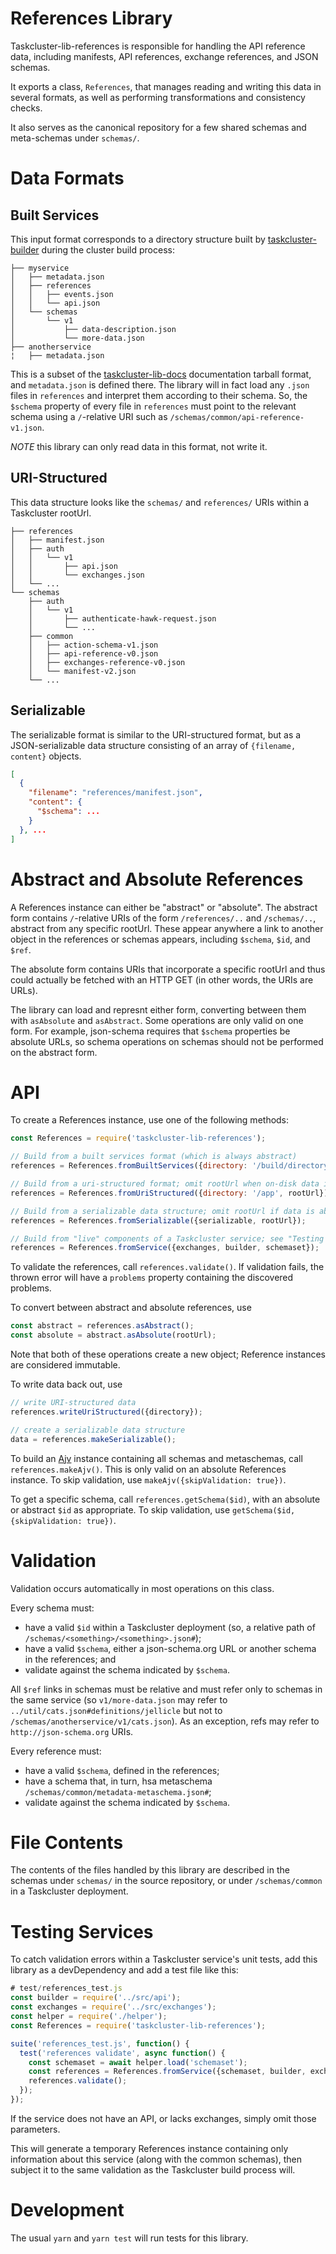 # References Library

Taskcluster-lib-references is responsible for handling the API reference data,
including manifests, API references, exchange references, and JSON schemas.

It exports a class, `References`, that manages reading and writing this data in
several formats, as well as performing transformations and consistency checks.

It also serves as the canonical repository for a few shared schemas and
meta-schemas under `schemas/`.

# Data Formats

## Built Services

This input format corresponds to a directory structure built by
[taskcluster-builder](https://github.com/taskcluster/taskcluster/tree/master/infrastructure/builder)
during the cluster build process:

```
├── myservice
│   ├── metadata.json
│   ├── references
│   │   ├── events.json
│   │   └── api.json
│   └── schemas
│       └── v1
│           ├── data-description.json
│           └── more-data.json
├── anotherservice
¦   ├── metadata.json
```

This is a subset of the
[taskcluster-lib-docs](https://github.com/taskcluster/taskcluster/tree/master/libraries/loader)
documentation tarball format, and `metadata.json` is defined there.  The
library will in fact load any `.json` files in `references` and interpret them
according to their schema.  So, the `$schema` property of every file in
`references` must point to the relevant schema using a `/`-relative URI such as
`/schemas/common/api-reference-v1.json`.

*NOTE* this library can only read data in this format, not write it.

## URI-Structured

This data structure looks like the `schemas/` and `references/` URIs within a
Taskcluster rootUrl.

```
├── references
│   ├── manifest.json
│   ├── auth
│   │   └── v1
│   │       ├── api.json
│   │       └── exchanges.json
│   └── ...
└── schemas
    ├── auth
    │   └── v1
    │       ├── authenticate-hawk-request.json
    │       └── ...
    ├── common
    │   ├── action-schema-v1.json
    │   ├── api-reference-v0.json
    │   ├── exchanges-reference-v0.json
    │   └── manifest-v2.json
    └── ...
```

## Serializable

The serializable format is similar to the URI-structured format, but as a
JSON-serializable data structure consisting of an array of `{filename,
content}` objects.

```json
[
  {
    "filename": "references/manifest.json",
    "content": {
      "$schema": ...
    }
  }, ...
]
```

# Abstract and Absolute References

A References instance can either be "abstract" or
"absolute". The abstract form contains `/`-relative URIs of the form
`/references/..` and `/schemas/..`, abstract from any specific rootUrl.  These
appear anywhere a link to another object in the references or schemas appears,
including `$schema`, `$id`, and `$ref`.

The absolute form contains URIs that incorporate a specific rootUrl and thus
could actually be fetched with an HTTP GET (in other words, the URIs are URLs).

The library can load and represnt either form, converting between them with
`asAbsolute` and `asAbstract`.  Some operations are only valid on one form.
For example, json-schema requires that `$schema` properties be absolute URLs,
so schema operations on schemas should not be performed on the abstract form.

# API

To create a References instance, use one of the following methods:

```js
const References = require('taskcluster-lib-references');

// Build from a built services format (which is always abstract)
references = References.fromBuiltServices({directory: '/build/directory'});

// Build from a uri-structured format; omit rootUrl when on-disk data is abstract
references = References.fromUriStructured({directory: '/app', rootUrl});

// Build from a serializable data structure; omit rootUrl if data is abstract
references = References.fromSerializable({serializable, rootUrl});

// Build from "live" components of a Taskcluster service; see "Testing Services" below
references = References.fromService({exchanges, builder, schemaset});
```

To validate the references, call `references.validate()`.
If validation fails, the thrown error will have a `problems` property containing the discovered problems.

To convert between abstract and absolute references, use

```js
const abstract = references.asAbstract();
const absolute = abstract.asAbsolute(rootUrl);
```

Note that both of these operations create a new object; Reference instances are
considered immutable.

To write data back out, use

```js
// write URI-structured data
references.writeUriStructured({directory});

// create a serializable data structure
data = references.makeSerializable();
```

To build an [Ajv](https://github.com/epoberezkin/ajv) instance containing all schemas and metaschemas, call `references.makeAjv()`.
This is only valid on an absolute References instance.
To skip validation, use `makeAjv({skipValidation: true})`.

To get a specific schema, call `references.getSchema($id)`, with an absolute or abstract `$id` as appropriate.
To skip validation, use `getSchema($id, {skipValidation: true})`.

# Validation

Validation occurs automatically in most operations on this class.

Every schema must:
* have a valid `$id` within a Taskcluster deployment (so, a relative path of `/schemas/<something>/<something>.json#`);
* have a valid `$schema`, either a json-schema.org URL or another schema in the references; and
* validate against the schema indicated by `$schema`.

All `$ref` links in schemas must be relative and must refer only to schemas in
the same service (so `v1/more-data.json` may refer to
`../util/cats.json#definitions/jellicle` but not to
`/schemas/anotherservice/v1/cats.json`). As an exception, refs may refer to
`http://json-schema.org` URIs.

Every reference must:
* have a valid `$schema`, defined in the references;
* have a schema that, in turn, hsa metaschema `/schemas/common/metadata-metaschema.json#`;
* validate against the schema indicated by `$schema`.

# File Contents

The contents of the files handled by this library are described in the schemas under `schemas/` in the source repository, or under `/schemas/common` in a Taskcluster deployment.

# Testing Services

To catch validation errors within a Taskcluster service's unit tests, add this
library as a devDependency and add a test file like this:

```js
# test/references_test.js
const builder = require('../src/api');
const exchanges = require('../src/exchanges');
const helper = require('./helper');
const References = require('taskcluster-lib-references');

suite('references_test.js', function() {
  test('references validate', async function() {
    const schemaset = await helper.load('schemaset');
    const references = References.fromService({schemaset, builder, exchanges});
    references.validate();
  });
});
```

If the service does not have an API, or lacks exchanges, simply omit those parameters.

This will generate a temporary References instance containing only information about this service (along with the common schemas), then subject it to the same validation as the Taskcluster build process will.

# Development

The usual `yarn` and `yarn test` will run tests for this library.
